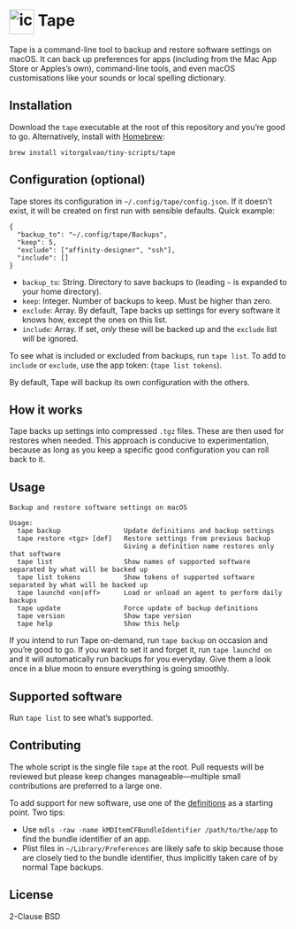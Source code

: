 # <img src='https://user-images.githubusercontent.com/1699443/152702986-198e7e40-b0a4-43d1-8fd8-47e52033e6e5.png' width='45' align='center' alt='icon'> Tape

Tape is a command-line tool to backup and restore software settings on macOS. It can back up preferences for apps (including from the Mac App Store or Apples’s own), command-line tools, and even macOS customisations like your sounds or local spelling dictionary.

## Installation

Download the `tape` executable at the root of this repository and you’re good to go. Alternatively, install with [Homebrew](https://brew.sh):

```shell
brew install vitorgalvao/tiny-scripts/tape
```

## Configuration (optional)

Tape stores its configuration in `~/.config/tape/config.json`. If it doesn’t exist, it will be created on first run with sensible defaults. Quick example:

```
{
  "backup_to": "~/.config/tape/Backups",
  "keep": 5,
  "exclude": ["affinity-designer", "ssh"],
  "include": []
}
```

* `backup_to`: String. Directory to save backups to (leading `~` is expanded to your home directory).
* `keep`: Integer. Number of backups to keep. Must be higher than zero.
* `exclude`: Array. By default, Tape backs up settings for every software it knows how, except the ones on this list.
* `include`: Array. If set, *only* these will be backed up and the `exclude` list will be ignored.

To see what is included or excluded from backups, run `tape list`. To add to `include` or `exclude`, use the app token: (`tape list tokens`).

By default, Tape will backup its own configuration with the others.

## How it works

Tape backs up settings into compressed `.tgz` files. These are then used for restores when needed. This approach is conducive to experimentation, because as long as you keep a specific good configuration you can roll back to it.

## Usage

```
Backup and restore software settings on macOS

Usage:
  tape backup                Update definitions and backup settings
  tape restore <tgz> [def]   Restore settings from previous backup
                             Giving a definition name restores only that software
  tape list                  Show names of supported software separated by what will be backed up
  tape list tokens           Show tokens of supported software separated by what will be backed up
  tape launchd <on|off>      Load or unload an agent to perform daily backups
  tape update                Force update of backup definitions
  tape version               Show tape version
  tape help                  Show this help
```

If you intend to run Tape on-demand, run `tape backup` on occasion and you’re good to go. If you want to set it and forget it, run `tape launchd on` and it will automatically run backups for you everyday. Give them a look once in a blue moon to ensure everything is going smoothly.

## Supported software

Run `tape list` to see what’s supported.

## Contributing

The whole script is the single file `tape` at the root. Pull requests will be reviewed but please keep changes manageable—multiple small contributions are preferred to a large one.

To add support for new software, use one of the [definitions](https://github.com/vitorgalvao/tape/tree/main/Definitions) as a starting point. Two tips:

* Use `mdls -raw -name kMDItemCFBundleIdentifier /path/to/the/app` to find the bundle identifier of an app.
* Plist files in `~/Library/Preferences` are likely safe to skip because those are closely tied to the bundle identifier, thus implicitly taken care of by normal Tape backups.

## License

2-Clause BSD
